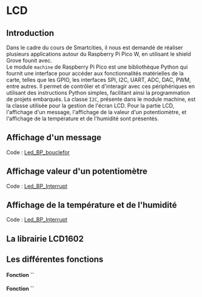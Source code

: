 # LCD
## Introduction
Dans le cadre du cours de Smartcities, il nous est demandé de réaliser plusieurs applications autour du Raspberry Pi Pico W, en utilisant le shield Grove founit avec.<BR>
Le module `machine` de Raspberry Pi Pico est une bibliothèque Python qui fournit une interface pour accéder aux fonctionnalités matérielles de la carte, telles que les GPIO, les interfaces SPI, I2C, UART, ADC, DAC, PWM, entre autres. Il permet de contrôler et d'interagir avec ces périphériques en utilisant des instructions Python simples, facilitant ainsi la programmation de projets embarqués. La classe `I2C`, présente dans le module machine, est la classe utilisée pour la gestion de l'écran LCD. 
Pour la partie LCD, l'affichage d'un message, l'affichage de la valeur d'un potentiomètre, et l'affichage de la température et de l'humidité sont présentés.
## Affichage d'un message

Code : [Led_BP_bouclefor]()

## Affichage valeur d'un potentiomètre

Code : [Led_BP_Interrupt]()

 
## Affichage de la température et de l'humidité

Code : [Led_BP_Interrupt](https://github.com/hepl-leclercq/smartcities/blob/0b574c7c24d3611e5b671a340976c71a10b51375/GPIO/Led_BP_Interrupt.py)


## La librairie LCD1602
 
## Les différentes fonctions
#### Fonction ``
 
#### Fonction ``
 
